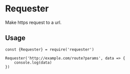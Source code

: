 # Requester
Make https request to a url.

## Usage
```
const {Requester} = require('requester')

Requester('http://example.com/route?params', data => {
    console.log(data)
})

```